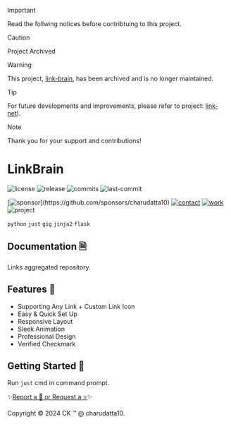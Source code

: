 > [!IMPORTANT]
> Read the follwing notices before contribtuing to this project.

> [!CAUTION]  
> Project Archived

> [!WARNING]
> This project, [link-brain](https://github.com/charudatta10/link-brain/), has been archived and is no longer maintained. 

> [!TIP]
> For future developments and improvements, please refer to project: [link-net](https://github.com/charudatta10/link-net/)).

> [!NOTE]
> Thank you for your support and contributions! 
 
# LinkBrain

<!-- Badges: Project Status GitHub -->
![license](https://flat.badgen.net/static/license/GPL-3.0/blue)
![release](https://flat.badgen.net/github/release/charudatta10/LinkBrain)
![commits](https://flat.badgen.net/github/commits/charudatta10/LinkBrain)
![last-commit](https://flat.badgen.net/github/last-commit/charudatta10/LinkBrain)

[![sponsor](https://flat.badgen.net//static/sponsor/%E2%9D%A4?)](https://github.com/sponsors/charudatta10)
[![contact](https://flat.badgen.net//static/contact/%E2%98%8E)](https://charudatta10.github.io/LinkBrain/)
[![work](https://flat.badgen.net//static/portfolio/%F0%9F%96%BF)](https://charudatta10.github.io/Portfolio/)
![project](https://flat.badgen.net///static/project/LinkBrain)

<!-- Badges: Tools used -->
`python` `just` `gig` `jinja2` `flask` 

## Documentation 🗎

Links aggregated repository.  

## Features 🌟

- Supporting Any Link + Custom Link Icon 
- Easy & Quick Set Up 
- Responsive Layout 
- Sleek Animation 
- Professional Design 
- Verified Checkmark 
 

## Getting Started 🌱

Run `just` cmd in command prompt.

✨[Report a 🐛 or Request a ⭐](https://github.com/charudatta10/LinkNet/issues)✨

Copyright :copyright: 2024 CK :tm: @ charudatta10.   

<!-- Acknowledgment, References, Misc -->
